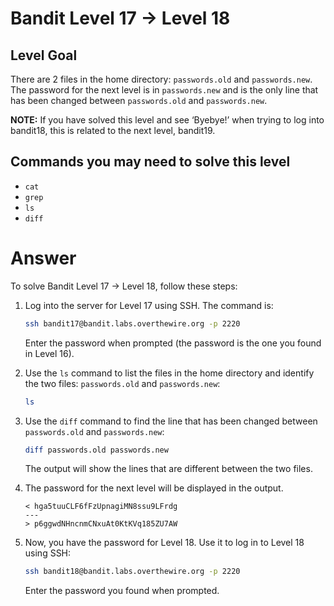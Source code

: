 # Bandit Level 17 → Level 18

## Level Goal

There are 2 files in the home directory: `passwords.old` and `passwords.new`. The password for the next level is in `passwords.new` and is the only line that has been changed between `passwords.old` and `passwords.new`.

**NOTE:** If you have solved this level and see ‘Byebye!’ when trying to log into bandit18, this is related to the next level, bandit19.

## Commands you may need to solve this level

- `cat`
- `grep`
- `ls`
- `diff`

# Answer

To solve Bandit Level 17 → Level 18, follow these steps:

1. Log into the server for Level 17 using SSH. The command is:

   ```bash
   ssh bandit17@bandit.labs.overthewire.org -p 2220
   ```

   Enter the password when prompted (the password is the one you found in Level 16).

2. Use the `ls` command to list the files in the home directory and identify the two files: `passwords.old` and `passwords.new`:

   ```bash
   ls
   ```

3. Use the `diff` command to find the line that has been changed between `passwords.old` and `passwords.new`:

   ```bash
   diff passwords.old passwords.new
   ```

   The output will show the lines that are different between the two files.

4. The password for the next level will be displayed in the output.

   ```
   < hga5tuuCLF6fFzUpnagiMN8ssu9LFrdg
   ---
   > p6ggwdNHncnmCNxuAt0KtKVq185ZU7AW
   ```

5. Now, you have the password for Level 18. Use it to log in to Level 18 using SSH:

   ```bash
   ssh bandit18@bandit.labs.overthewire.org -p 2220
   ```

   Enter the password you found when prompted.
